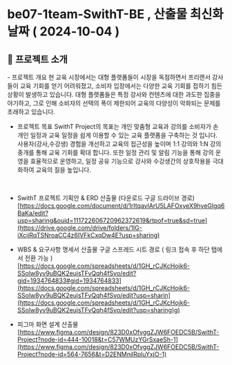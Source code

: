 # be07-1team-SwithT-BE , 산출물 최신화 날짜 ( 2024-10-04 )


## 📢 프로젝트 소개
  
<div align="left">
-	프로젝트 개요
현 교육 시장에서는 대형 플랫폼들이 시장을 독점하면서 프리랜서 강사들이 교육 기회를 얻기 어려워졌고, 소비자 입장에서는 다양한 교육 기회를 접하기 힘든 상황이 발생하고 있습니다. 대형 플랫폼들은 특정 강사와 컨텐츠에 대한 과도한 집중을 야기하고, 그로 인해 소비자의 선택의 폭이 제한되어 교육의 다양성이 악화되는 문제를 초래하고 있습니다.

-	프로젝트 목표
SwithT Project의 목표는 개인 맞춤형 교육과 강의를 소비자가 손 개인 일정과 교육 일정을 쉽게 이용할 수 있는 교육 플랫폼을 구축하는 것 입니다. 사용자(강사,수강생) 경험을 개선하고 교육의 접근성을 높이며 1:1 강의와 1:N 강의 중개를 통해 교육 기회를 확대 합니다. 또한 일정 관리 및 알림 기능을 통해 강의 운영을 효율적으로 운영하고, 일정 공유 기능으로 강사와 수강생간의 상호작용을 극대화하여 교육의 질을 높입니다.


  <br/>

- SwithT 프로젝트 기획안 & ERD 산출물 (다운로드 구글 드라이브 경로)
[https://docs.google.com/document/d/1rItqavlArU5LAFOxyeX9hyeGIgq6BaKa/edit?usp=sharing&ouid=111722606720962372619&rtpof=true&sd=true](https://drive.google.com/drive/folders/1IG-iXcijRqTSNroaCC4z6IVFkCxqDw4E?usp=sharing)


- WBS & 요구사항 명세서 산출물 구글 스프레드 시트 경로 ( 링크 접속 후 하단 탭에서 전환 가능 )
[https://docs.google.com/spreadsheets/d/1GH_rCJKcHojk6-SSolw8yv9uBQK2eujsTFvQqh4fSvo/edit?gid=1934764833#gid=1934764833](https://docs.google.com/spreadsheets/d/1GH_rCJKcHojk6-SSolw8yv9uBQK2eujsTFvQqh4fSvo/edit?usp=sharin](https://docs.google.com/spreadsheets/d/1GH_rCJKcHojk6-SSolw8yv9uBQK2eujsTFvQqh4fSvo/edit?usp=sharing)g)


- 피그마 화면 설계 산출물
[https://www.figma.com/design/823D0xOfvggZJW6FOEDC5B/SwithT-Project?node-id=444-10018&t=C57WMUzYGrSxaeSh-1](https://www.figma.com/design/823D0xOfvggZJW6FOEDC5B/SwithT-Project?node-id=564-7656&t=D2ENMnjlRpluYxjO-1)

